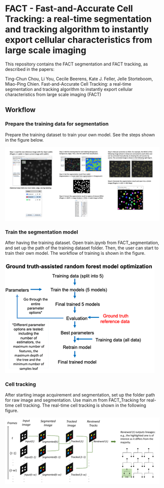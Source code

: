 # FACT - Fast-and-Accurate Cell Tracking: a real-time segmentation and tracking algorithm to instantly export cellular characteristics from large scale imaging

This repository contains the FACT segmentation and FACT tracking, as described in the papers: 

Ting-Chun Chou, Li You, Cecile Beerens, Kate J. Feller, Jelle Storteboom, Miao-Ping Chien.
Fast-and-Accurate Cell Tracking: a real-time segmentation and tracking algorithm to instantly export cellular characteristics from large scale imaging (FACT)





## Workflow
### Prepare the training data for segmentation
Prepare the training dataset to train your own model. See the steps shown in the figure below.

![](https://github.com/ChienMPLab/ChienMPLab_FACT/blob/main/images/PrepareTrainingDataset.png)

### Train the segmentation model
After having the training dataset. Open train.ipynb from FACT_segmentation, and set up the path of the training dataset folder. Then, the user can start to train their own model. The workflow of training is shown in the figure.

![](https://github.com/ChienMPLab/ChienMPLab_FACT/blob/main/images/TrainingFlow.png)


### Cell tracking
After starting image acquirement and segmentation, set up the folder path for raw image and segmentation. Use main.m from FACT_Tracking for real-time cell tracking. The real-time cell tracking is shown in the following figure.

![](https://github.com/ChienMPLab/ChienMPLab_FACT/blob/main/images/Tracking.png)
